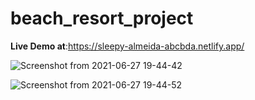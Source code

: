 # beach_resort_project
**Live Demo at**:https://sleepy-almeida-abcbda.netlify.app/ 

![Screenshot from 2021-06-27 19-44-42](https://user-images.githubusercontent.com/42735893/123547979-8f022400-d780-11eb-8c7f-4b454b0534f9.png)




![Screenshot from 2021-06-27 19-44-52](https://user-images.githubusercontent.com/42735893/123547975-8b6e9d00-d780-11eb-9ad0-0de54b20a420.png)


